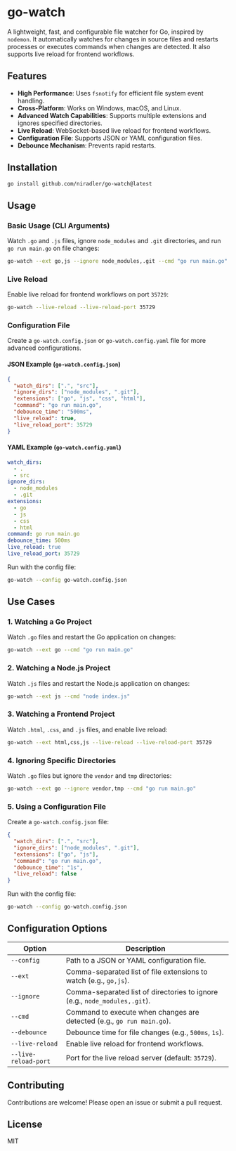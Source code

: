 # go-watch

A lightweight, fast, and configurable file watcher for Go, inspired by `nodemon`. It automatically watches for changes in source files and restarts processes or executes commands when changes are detected. It also supports live reload for frontend workflows.

## Features

- **High Performance**: Uses `fsnotify` for efficient file system event handling.
- **Cross-Platform**: Works on Windows, macOS, and Linux.
- **Advanced Watch Capabilities**: Supports multiple extensions and ignores specified directories.
- **Live Reload**: WebSocket-based live reload for frontend workflows.
- **Configuration File**: Supports JSON or YAML configuration files.
- **Debounce Mechanism**: Prevents rapid restarts.

## Installation

```bash
go install github.com/niradler/go-watch@latest
```

## Usage

### Basic Usage (CLI Arguments)

Watch `.go` and `.js` files, ignore `node_modules` and `.git` directories, and run `go run main.go` on file changes:

```bash
go-watch --ext go,js --ignore node_modules,.git --cmd "go run main.go"
```

### Live Reload

Enable live reload for frontend workflows on port `35729`:

```bash
go-watch --live-reload --live-reload-port 35729
```

### Configuration File

Create a `go-watch.config.json` or `go-watch.config.yaml` file for more advanced configurations.

#### JSON Example (`go-watch.config.json`)

```json
{
  "watch_dirs": [".", "src"],
  "ignore_dirs": ["node_modules", ".git"],
  "extensions": ["go", "js", "css", "html"],
  "command": "go run main.go",
  "debounce_time": "500ms",
  "live_reload": true,
  "live_reload_port": 35729
}
```

#### YAML Example (`go-watch.config.yaml`)

```yaml
watch_dirs:
  - .
  - src
ignore_dirs:
  - node_modules
  - .git
extensions:
  - go
  - js
  - css
  - html
command: go run main.go
debounce_time: 500ms
live_reload: true
live_reload_port: 35729
```

Run with the config file:

```bash
go-watch --config go-watch.config.json
```

## Use Cases

### 1. Watching a Go Project

Watch `.go` files and restart the Go application on changes:

```bash
go-watch --ext go --cmd "go run main.go"
```

### 2. Watching a Node.js Project

Watch `.js` files and restart the Node.js application on changes:

```bash
go-watch --ext js --cmd "node index.js"
```

### 3. Watching a Frontend Project

Watch `.html`, `.css`, and `.js` files, and enable live reload:

```bash
go-watch --ext html,css,js --live-reload --live-reload-port 35729
```

### 4. Ignoring Specific Directories

Watch `.go` files but ignore the `vendor` and `tmp` directories:

```bash
go-watch --ext go --ignore vendor,tmp --cmd "go run main.go"
```

### 5. Using a Configuration File

Create a `go-watch.config.json` file:

```json
{
  "watch_dirs": [".", "src"],
  "ignore_dirs": ["node_modules", ".git"],
  "extensions": ["go", "js"],
  "command": "go run main.go",
  "debounce_time": "1s",
  "live_reload": false
}
```

Run with the config file:

```bash
go-watch --config go-watch.config.json
```

## Configuration Options

| Option            | Description                                                                 |
|-------------------|-----------------------------------------------------------------------------|
| `--config`        | Path to a JSON or YAML configuration file.                                  |
| `--ext`           | Comma-separated list of file extensions to watch (e.g., `go,js`).           |
| `--ignore`        | Comma-separated list of directories to ignore (e.g., `node_modules,.git`).  |
| `--cmd`           | Command to execute when changes are detected (e.g., `go run main.go`).      |
| `--debounce`      | Debounce time for file changes (e.g., `500ms`, `1s`).                       |
| `--live-reload`   | Enable live reload for frontend workflows.                                  |
| `--live-reload-port` | Port for the live reload server (default: `35729`).                     |

## Contributing

Contributions are welcome! Please open an issue or submit a pull request.

## License

MIT
